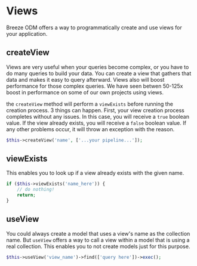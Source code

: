 # Views <Badge type="tip" text="3.0.0" />

Breeze ODM offers a way to programmatically create and use views for your application. 

## createView

Views are very useful when your queries become complex, or you have to do many queries to build your data. You can
create a view that gathers that data and makes it easy to query afterward. Views also will boost performance for those
complex queries. We have seen betwen 50-125x boost in performance on some of our own projects using views.

the `createView` method will perform a `viewExists` before running the creation process. 3 things can happen. First, 
your view creation process completes without any issues. In this case, you will receive a `true` boolean value. If 
the view already exists, you will receive a `false` boolean value. If any other problems occur, it will throw an exception
with the reason.

```php
$this->createView('name', ['...your pipeline...']);
```

## viewExists

This enables you to look up if a view already exists with the given name.

```php
if ($this->viewExists('name_here')) {
    // do nothing!
    return;
}
```

## useView

You could always create a model that uses a view's name as the collection name. But `useView` offers a way to call a 
view within a model that is using a real collection. This enables you to not create models just for this purpose.

```php
$this->useView('view_name')->find(['query here'])->exec();
```